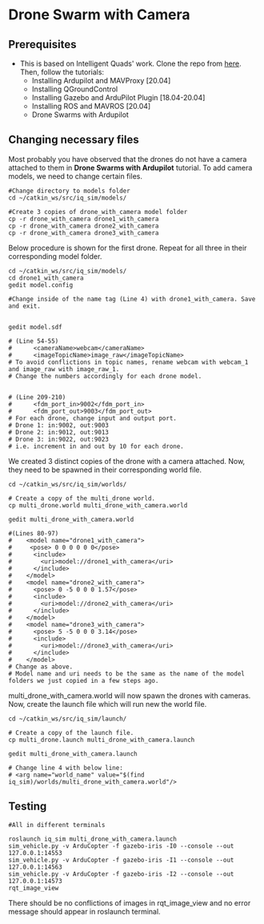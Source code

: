 # Drone Swarm with Camera

## Prerequisites
* This is based on Intelligent Quads' work. Clone the repo from [here](https://github.com/Intelligent-Quads/iq_tutorials). Then, follow the tutorials:
  * Installing Ardupilot and MAVProxy [20.04]
  * Installing QGroundControl
  * Installing Gazebo and ArduPilot Plugin [18.04-20.04]
  * Installing ROS and MAVROS [20.04]
  * Drone Swarms with Ardupilot

## Changing necessary files
Most probably you have observed that the drones do not have a camera attached to them in **Drone Swarms with Ardupilot** tutorial. To add camera models, we need to change certain files.
```
#Change directory to models folder
cd ~/catkin_ws/src/iq_sim/models/

#Create 3 copies of drone_with_camera model folder
cp -r drone_with_camera drone1_with_camera
cp -r drone_with_camera drone2_with_camera
cp -r drone_with_camera drone3_with_camera
```
Below procedure is shown for the first drone. Repeat for all three in their corresponding model folder.
```
cd ~/catkin_ws/src/iq_sim/models/
cd drone1_with_camera
gedit model.config

#Change inside of the name tag (Line 4) with drone1_with_camera. Save and exit.


gedit model.sdf

# (Line 54-55)
#      <cameraName>webcam</cameraName>
#      <imageTopicName>image_raw</imageTopicName>
# To avoid conflictions in topic names, rename webcam with webcam_1 and image_raw with image_raw_1.
# Change the numbers accordingly for each drone model.


# (Line 209-210)
#      <fdm_port_in>9002</fdm_port_in>
#      <fdm_port_out>9003</fdm_port_out>
# For each drone, change input and output port.
# Drone 1: in:9002, out:9003
# Drone 2: in:9012, out:9013
# Drone 3: in:9022, out:9023
# i.e. increment in and out by 10 for each drone.

```

We created 3 distinct copies of the drone with a camera attached. Now, they need to be spawned in their corresponding world file. 
```
cd ~/catkin_ws/src/iq_sim/worlds/

# Create a copy of the multi_drone world.
cp multi_drone.world multi_drone_with_camera.world

gedit multi_drone_with_camera.world

#(Lines 80-97)
#    <model name="drone1_with_camera">
#     <pose> 0 0 0 0 0 0</pose>
#      <include>
#        <uri>model://drone1_with_camera</uri>
#      </include>
#    </model>
#    <model name="drone2_with_camera">
#      <pose> 0 -5 0 0 0 1.57</pose>
#      <include>
#        <uri>model://drone2_with_camera</uri>
#      </include>
#    </model>
#    <model name="drone3_with_camera">
#      <pose> 5 -5 0 0 0 3.14</pose>
#      <include>
#        <uri>model://drone3_with_camera</uri>
#      </include>
#    </model>
# Change as above. 
# Model name and uri needs to be the same as the name of the model folders we just copied in a few steps ago.
```
multi_drone_with_camera.world will now spawn the drones with cameras. Now, create the launch file which will run new the world file.
```
cd ~/catkin_ws/src/iq_sim/launch/

# Create a copy of the launch file.
cp multi_drone.launch multi_drone_with_camera.launch

gedit multi_drone_with_camera.launch

# Change line 4 with below line:
# <arg name="world_name" value="$(find iq_sim)/worlds/multi_drone_with_camera.world"/>
```

## Testing
```
#All in different terminals

roslaunch iq_sim multi_drone_with_camera.launch
sim_vehicle.py -v ArduCopter -f gazebo-iris -I0 --console --out 127.0.0.1:14553
sim_vehicle.py -v ArduCopter -f gazebo-iris -I1 --console --out 127.0.0.1:14563
sim_vehicle.py -v ArduCopter -f gazebo-iris -I2 --console --out 127.0.0.1:14573
rqt_image_view
```
There should be no conflictions of images in rqt_image_view and no error message should appear in roslaunch terminal.
